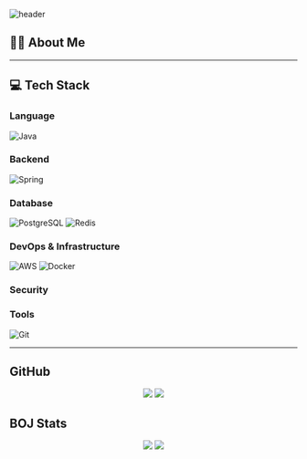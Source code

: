 ![header](https://capsule-render.vercel.app/api?type=rounded&color=0AEFFF,007CF0&height=150&section=header&text=Junwoo%20Github🐧&fontSize=40&fontColor=ffffff)


## 🧑‍💻 About Me
<!-- 간단한 자기소개나 목표 등을 여기에 작성 -->

---

## 💻 Tech Stack

### Language
![Java](https://img.shields.io/badge/Java-007396?style=for-the-badge&logo=java&logoColor=white)

### Backend
![Spring](https://img.shields.io/badge/Spring-6DB33F?style=for-the-badge&logo=spring&logoColor=white)

### Database
![PostgreSQL](https://img.shields.io/badge/PostgreSQL-4169E1?style=for-the-badge&logo=postgresql&logoColor=white)
![Redis](https://img.shields.io/badge/Redis-FF4438?style=for-the-badge&logo=redis&logoColor=white)

### DevOps & Infrastructure
![AWS](https://img.shields.io/badge/AWS-232F3E?style=for-the-badge&logo=amazonaws&logoColor=white)
![Docker](https://img.shields.io/badge/Docker-2496ED?style=for-the-badge&logo=docker&logoColor=white)

### Security
<!-- 보안 관련 기술을 여기에 추가하세요 -->
<!-- 예: ![Spring Security](https://img.shields.io/badge/Spring%20Security-6DB33F?style=for-the-badge&logo=springsecurity&logoColor=white) -->

### Tools
![Git](https://img.shields.io/badge/Git-F05032?style=for-the-badge&logo=git&logoColor=white)

---

## GitHub
<div align="center">
  <img src="https://github-readme-stats.vercel.app/api?username=normaldeve&show_icons=true&theme=transparent" /> <img src="https://github-readme-stats.vercel.app/api/top-langs/?username=normaldeve&theme=transparent" />
</div>

## BOJ Stats
<div align="center">
  <img src="http://mazassumnida.wtf/api/v2/generate_badge?boj=junwoo981007" /> <img src="http://mazandi.herokuapp.com/api?handle=junwoo981007&theme=dark"/>
</div>

